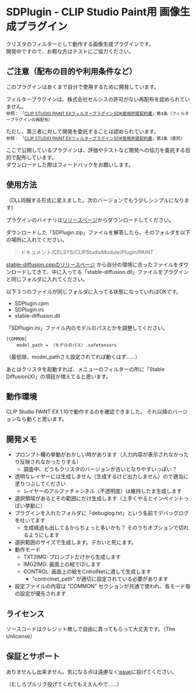 
# SDPlugin - CLIP Studio Paint用 画像生成プラグイン

クリスタのフィルターとして動作する画像生成プラグインです。<br>
開発中ですので、お暇な方はテストにご協力ください。

## ご注意（配布の目的や利用条件など）

このプラグインはあくまで自分で使用するために開発しています。

フィルタープラグインは、株式会社セルシスの許可がない再配布を認められていません。<br>
<small>参照： 「[CLIP STUDIO PAINT EXフィルタープラグインSDK使用許諾契約書](https://www.clipstudio.net/ja/dl/cspsdk_term/)」第4条（フィルタープラグインの再配布）</small>

ただし、第三者に対して開発を委託することは認められています。<br>
<small>参照： 「[CLIP STUDIO PAINT EXフィルタープラグインSDK使用許諾契約書](https://www.clipstudio.net/ja/dl/cspsdk_term/)」第3条（委託）</small>

ここで公開しているプラグインは、評価やテストなど開発への協力を委託する目的で配布しています。<br>
ダウンロードした際はフィードバックをお願いします。<br>

## 使用方法

（DLL同梱する形式に変えました。次のバージョンでもう少しシンプルになります)

プラグインのバイナリは[リリースページ](https://github.com/AonekoSS/SDPlugin/releases)からダウンロードしてください。

ダウンロードした「SDPlugin.zip」ファイルを解答したら、そのフォルダを以下の場所に入れてください。

> ドキュメント/CELSYS/CLIPStudioModule/PlugIn/PAINT

[stable-diffusion.cppのリリースページ](https://github.com/leejet/stable-diffusion.cpp/releases) から自分の環境に合ったファイルをダウンロードしてきて、中に入ってる「stable-diffusion.dll」ファイルをプラグインと同じフォルダに入れてください。

以下３つのファイルが同じフォルダに入ってる状態になっていればOKです。
- SDPlugin.cpm
- SDPlugin.ini
- stable-diffusion.dll

「SDPlugin.ini」ファイル内のモデルのパスとかを調整してください。

```
[COMMON]
	model_path = （モデルのパス）.safetensors
```
（最低限、model_pathさえ設定されてれば動くはず……）

あとはクリスタを起動すれば、メニューのフィルターの所に「Stable Diffusion(X)」の項目が増えてると思います。


## 動作環境

CLIP Studio PAINT EX 1.10で動作するのを確認できました。
それ以降のバージョンなら動くと思います。


## 開発メモ

- プロンプト欄の挙動がおかしい時があります（入力内容が表示されなかったり反映されなかったりする）
	- 調査中、どうもクリスタのバージョンが古いとなりやすいっぽい？
- 透明なレイヤーには生成しません（生成するけど出力しません）ので適当に塗りつぶしてください
	- レイヤーのアルファチャンネル（不透明度）は維持したま生成します
- 選択領域があるとその範囲にだけ生成します（上手くやるとインペイントっぽい挙動に）
- プラグインを入れたフォルダに「debuglog.txt」という名前でデバッグログを吐いてます
	- 生成経過も出してるからちょっと多いかも？ そのうちオプションで切れるようにします
- 選択範囲のサイズで生成します。デカいと死にます。
- 動作モード
	- TXT2IMG: プロンプトだけから生成します
	- IMG2IMG: 画面上の絵でi2iします
	- CONTROL: 画面上の絵をCntrolNetに渡して生成します
		- "controlnet_path" が適切に設定されている必要があります
- 設定ファイルの内容は "COMMON" セクションが共通で使われ、各モード毎の設定が優先されます


## ライセンス

ソースコードはクレジット無しで自由に弄ってもらって大丈夫です。（The Unlicense）


## 保証とサポート

ありませんし出来ません。気になる点は遠慮なく[issue](https://github.com/AonekoSS/SDPlugin/issues)に投げてください。

（むしろプルリク投げてくれてもええんやで……）
